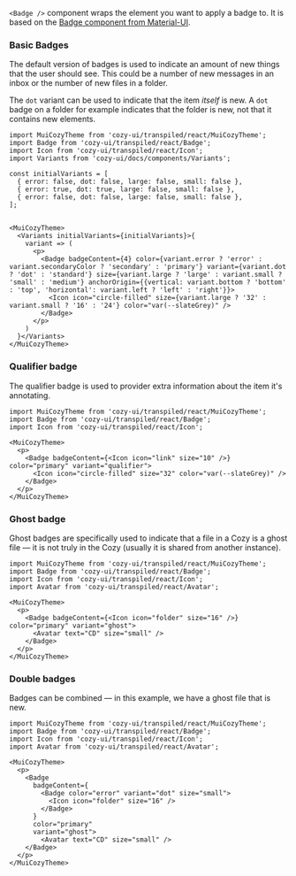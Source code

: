 `<Badge />` component wraps the element you want to apply a badge to. It is based on the [Badge component from Material-UI](https://v3.material-ui.com/api/badge/).

### Basic Badges

The default version of badges is used to indicate an amount of new things that the user should see. This could be a number of new messages in an inbox or the number of new files in a folder.

The `dot` variant can be used to indicate that the item _itself_ is new. A `dot` badge on a folder for example indicates that the folder is new, not that it contains new elements.

```
import MuiCozyTheme from 'cozy-ui/transpiled/react/MuiCozyTheme';
import Badge from 'cozy-ui/transpiled/react/Badge';
import Icon from 'cozy-ui/transpiled/react/Icon';
import Variants from 'cozy-ui/docs/components/Variants';

const initialVariants = [
  { error: false, dot: false, large: false, small: false },
  { error: true, dot: true, large: false, small: false },
  { error: false, dot: false, large: false, small: false },
];


<MuiCozyTheme>
  <Variants initialVariants={initialVariants}>{
    variant => (
      <p>
        <Badge badgeContent={4} color={variant.error ? 'error' : variant.secondaryColor ? 'secondary' : 'primary'} variant={variant.dot ? 'dot' : 'standard'} size={variant.large ? 'large' : variant.small ? 'small' : 'medium'} anchorOrigin={{vertical: variant.bottom ? 'bottom' : 'top', 'horizontal': variant.left ? 'left' : 'right'}}>
          <Icon icon="circle-filled" size={variant.large ? '32' : variant.small ? '16' : '24'} color="var(--slateGrey)" />
        </Badge>
      </p>
    )
  }</Variants>
</MuiCozyTheme>
```

### Qualifier badge

The qualifier badge is used to provider extra information about the item it's annotating.

```
import MuiCozyTheme from 'cozy-ui/transpiled/react/MuiCozyTheme';
import Badge from 'cozy-ui/transpiled/react/Badge';
import Icon from 'cozy-ui/transpiled/react/Icon';

<MuiCozyTheme>
  <p>
    <Badge badgeContent={<Icon icon="link" size="10" />} color="primary" variant="qualifier">
      <Icon icon="circle-filled" size="32" color="var(--slateGrey)" />
    </Badge>
  </p>
</MuiCozyTheme>
```

### Ghost badge

Ghost badges are specifically used to indicate that a file in a Cozy is a ghost file — it is not truly in the Cozy (usually it is shared from another instance).

```
import MuiCozyTheme from 'cozy-ui/transpiled/react/MuiCozyTheme';
import Badge from 'cozy-ui/transpiled/react/Badge';
import Icon from 'cozy-ui/transpiled/react/Icon';
import Avatar from 'cozy-ui/transpiled/react/Avatar';

<MuiCozyTheme>
  <p>
    <Badge badgeContent={<Icon icon="folder" size="16" />} color="primary" variant="ghost">
      <Avatar text="CD" size="small" />
    </Badge>
  </p>
</MuiCozyTheme>
```

### Double badges

Badges can be combined — in this example, we have a ghost file that is new.

```
import MuiCozyTheme from 'cozy-ui/transpiled/react/MuiCozyTheme';
import Badge from 'cozy-ui/transpiled/react/Badge';
import Icon from 'cozy-ui/transpiled/react/Icon';
import Avatar from 'cozy-ui/transpiled/react/Avatar';

<MuiCozyTheme>
  <p>
    <Badge
      badgeContent={
        <Badge color="error" variant="dot" size="small">
          <Icon icon="folder" size="16" />
        </Badge>
      }
      color="primary"
      variant="ghost">
        <Avatar text="CD" size="small" />
    </Badge>
  </p>
</MuiCozyTheme>
```
